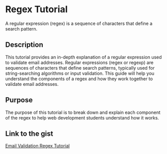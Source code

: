 # Regex Tutorial 

A regular expression (regex) is a sequence of characters that define a search pattern.

## Description

This tutorial provides an in-depth explanation of a regular expression used to validate email addresses. Regular expressions (regex or regexp) are sequences of characters that define search patterns, typically used for string-searching algorithms or input validation. This guide will help you understand the components of a regex and how they work together to validate email addresses.

## Purpose

The purpose of this tutorial is to break down and explain each component of the regex to help web development students understand how it works.

## Link to the gist

[Email Validation Regex Tutorial](https://gist.github.com/seokhh10/393d79d5b6b46d4505d14b67ebeb8832)